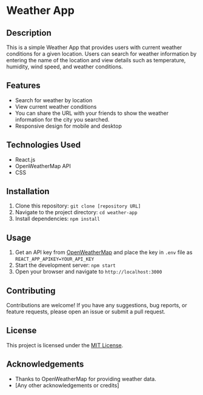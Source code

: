 
# Weather App

## Description
This is a simple Weather App that provides users with current weather conditions for a given location. Users can search for weather information by entering the name of the location and view details such as temperature, humidity, wind speed, and weather conditions.

## Features
- Search for weather by location
- View current weather conditions
- You can share the URL with your friends to show the weather information for the city you searched.
- Responsive design for mobile and desktop

## Technologies Used
- React.js
- OpenWeatherMap API
- CSS

## Installation
1. Clone this repository: `git clone [repository URL]`
2. Navigate to the project directory: `cd weather-app`
3. Install dependencies: `npm install`

## Usage
1. Get an API key from [OpenWeatherMap](https://openweathermap.org/api) and place the key in `.env` file as `REACT_APP_APIKEY=YOUR_API_KEY`
2. Start the development server: `npm start`
3. Open your browser and navigate to `http://localhost:3000`

## Contributing
Contributions are welcome! If you have any suggestions, bug reports, or feature requests, please open an issue or submit a pull request.

## License
This project is licensed under the [MIT License](LICENSE).

## Acknowledgements
- Thanks to OpenWeatherMap for providing weather data.
- [Any other acknowledgements or credits]
```
